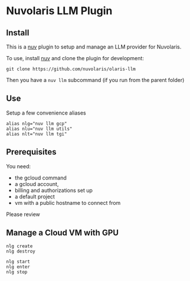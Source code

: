 # Nuvolaris LLM Plugin


## Install

This is a [nuv](https://github.com/nuvolaris/nuv) plugin to setup and manage an LLM provider for Nuvolaris.

To use, install [nuv](https://nuvolaris.github.io/nuvolaris/3.0.0/installation/download.html) and clone the plugin for development:

```
git clone https://github.com/nuvolaris/olaris-llm
```

Then you have a `nuv llm` subcommand (if you run from the parent folder)

## Use

Setup a few convenience aliases

```
alias nlg="nuv llm gcp"
alias nlu="nuv llm utils"
alias nlt="nuv llm tgi"
```

## Prerequisites

You need:
- the gcloud command 
- a gcloud account,
- billing and authorizations set up
- a default project 
- vm with a public hostname to connect from

Please review 

## Manage a Cloud VM with GPU

```
nlg create
nlg destroy

nlg start
nlg enter
nlg stop
```